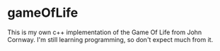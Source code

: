 # gameOfLife
 This is my own c++ implementation of the Game Of Life from John Cornway. I'm still learning programming, so don't expect much from it.
